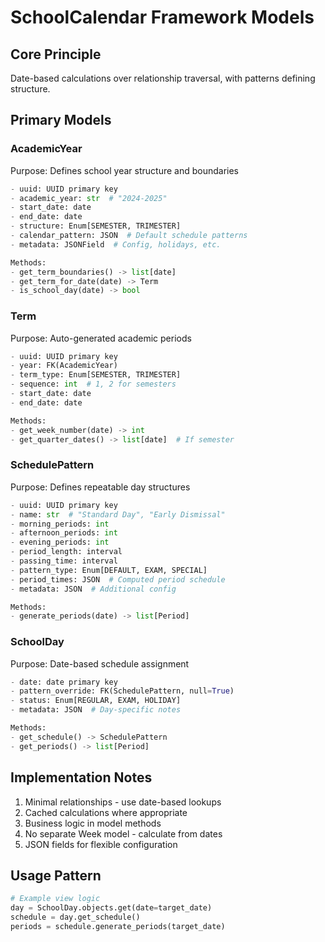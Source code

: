 # SchoolCalendar Framework Models

## Core Principle
Date-based calculations over relationship traversal, with patterns defining structure.

## Primary Models

### AcademicYear
Purpose: Defines school year structure and boundaries
```python
- uuid: UUID primary key
- academic_year: str  # "2024-2025"
- start_date: date
- end_date: date
- structure: Enum[SEMESTER, TRIMESTER]
- calendar_pattern: JSON  # Default schedule patterns
- metadata: JSONField  # Config, holidays, etc.

Methods:
- get_term_boundaries() -> list[date]
- get_term_for_date(date) -> Term
- is_school_day(date) -> bool
```

### Term
Purpose: Auto-generated academic periods
```python
- uuid: UUID primary key
- year: FK(AcademicYear)
- term_type: Enum[SEMESTER, TRIMESTER]
- sequence: int  # 1, 2 for semesters
- start_date: date
- end_date: date

Methods:
- get_week_number(date) -> int
- get_quarter_dates() -> list[date]  # If semester
```

### SchedulePattern
Purpose: Defines repeatable day structures
```python
- uuid: UUID primary key
- name: str  # "Standard Day", "Early Dismissal"
- morning_periods: int
- afternoon_periods: int
- evening_periods: int
- period_length: interval
- passing_time: interval
- pattern_type: Enum[DEFAULT, EXAM, SPECIAL]
- period_times: JSON  # Computed period schedule
- metadata: JSON  # Additional config

Methods:
- generate_periods(date) -> list[Period]
```

### SchoolDay
Purpose: Date-based schedule assignment
```python
- date: date primary key
- pattern_override: FK(SchedulePattern, null=True)
- status: Enum[REGULAR, EXAM, HOLIDAY]
- metadata: JSON  # Day-specific notes

Methods:
- get_schedule() -> SchedulePattern
- get_periods() -> list[Period]
```

## Implementation Notes
1. Minimal relationships - use date-based lookups
2. Cached calculations where appropriate
3. Business logic in model methods
4. No separate Week model - calculate from dates
5. JSON fields for flexible configuration

## Usage Pattern
```python
# Example view logic
day = SchoolDay.objects.get(date=target_date)
schedule = day.get_schedule()
periods = schedule.generate_periods(target_date)
```

